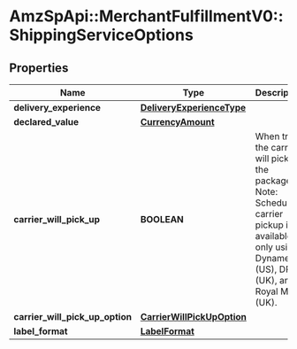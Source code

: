 # AmzSpApi::MerchantFulfillmentV0::ShippingServiceOptions

## Properties
Name | Type | Description | Notes
------------ | ------------- | ------------- | -------------
**delivery_experience** | [**DeliveryExperienceType**](DeliveryExperienceType.md) |  | 
**declared_value** | [**CurrencyAmount**](CurrencyAmount.md) |  | [optional] 
**carrier_will_pick_up** | **BOOLEAN** | When true, the carrier will pick up the package.  Note: Scheduled carrier pickup is available only using Dynamex (US), DPD (UK), and Royal Mail (UK). | 
**carrier_will_pick_up_option** | [**CarrierWillPickUpOption**](CarrierWillPickUpOption.md) |  | [optional] 
**label_format** | [**LabelFormat**](LabelFormat.md) |  | [optional] 

